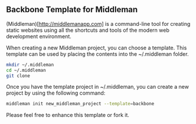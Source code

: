 ## Backbone Template for Middleman

(Middleman)[http://middlemanapp.com] is a command-line tool for creating static websites using all the shortcuts and tools of the modern web development environment.

When creating a new Middleman project, you can choose a template. This template can be used by placing the contents into the ~/.middleman folder.

```bash
mkdir ~/.middleman
cd ~/.middleman
git clone 
```

Once you have the template project in ~/.middleman, you can create a new project by using the following command:

```bash
middleman init new_middleman_project --template=backbone
```

Please feel free to enhance this template or fork it.